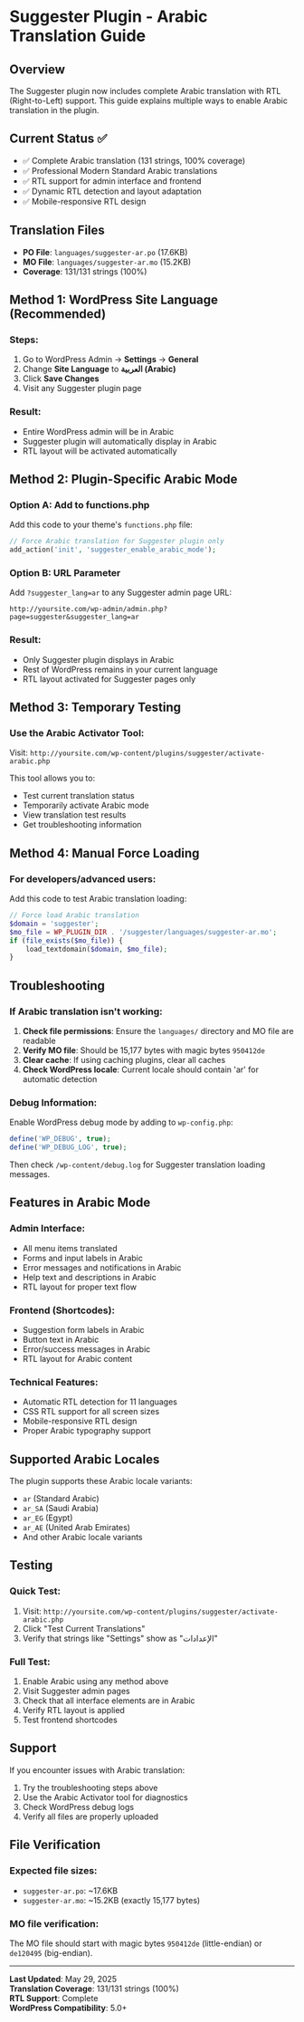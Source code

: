 # Suggester Plugin - Arabic Translation Guide

## Overview
The Suggester plugin now includes complete Arabic translation with RTL (Right-to-Left) support. This guide explains multiple ways to enable Arabic translation in the plugin.

## Current Status ✅
- ✅ Complete Arabic translation (131 strings, 100% coverage)
- ✅ Professional Modern Standard Arabic translations
- ✅ RTL support for admin interface and frontend
- ✅ Dynamic RTL detection and layout adaptation
- ✅ Mobile-responsive RTL design

## Translation Files
- **PO File**: `languages/suggester-ar.po` (17.6KB)
- **MO File**: `languages/suggester-ar.mo` (15.2KB) 
- **Coverage**: 131/131 strings (100%)

## Method 1: WordPress Site Language (Recommended)

### Steps:
1. Go to WordPress Admin → **Settings** → **General**
2. Change **Site Language** to **العربية (Arabic)**
3. Click **Save Changes**
4. Visit any Suggester plugin page

### Result:
- Entire WordPress admin will be in Arabic
- Suggester plugin will automatically display in Arabic
- RTL layout will be activated automatically

## Method 2: Plugin-Specific Arabic Mode

### Option A: Add to functions.php
Add this code to your theme's `functions.php` file:

```php
// Force Arabic translation for Suggester plugin only
add_action('init', 'suggester_enable_arabic_mode');
```

### Option B: URL Parameter
Add `?suggester_lang=ar` to any Suggester admin page URL:
```
http://yoursite.com/wp-admin/admin.php?page=suggester&suggester_lang=ar
```

### Result:
- Only Suggester plugin displays in Arabic
- Rest of WordPress remains in your current language
- RTL layout activated for Suggester pages only

## Method 3: Temporary Testing

### Use the Arabic Activator Tool:
Visit: `http://yoursite.com/wp-content/plugins/suggester/activate-arabic.php`

This tool allows you to:
- Test current translation status
- Temporarily activate Arabic mode
- View translation test results
- Get troubleshooting information

## Method 4: Manual Force Loading

### For developers/advanced users:
Add this code to test Arabic translation loading:

```php
// Force load Arabic translation
$domain = 'suggester';
$mo_file = WP_PLUGIN_DIR . '/suggester/languages/suggester-ar.mo';
if (file_exists($mo_file)) {
    load_textdomain($domain, $mo_file);
}
```

## Troubleshooting

### If Arabic translation isn't working:

1. **Check file permissions**: Ensure the `languages/` directory and MO file are readable
2. **Verify MO file**: Should be 15,177 bytes with magic bytes `950412de`
3. **Clear cache**: If using caching plugins, clear all caches
4. **Check WordPress locale**: Current locale should contain 'ar' for automatic detection

### Debug Information:
Enable WordPress debug mode by adding to `wp-config.php`:
```php
define('WP_DEBUG', true);
define('WP_DEBUG_LOG', true);
```

Then check `/wp-content/debug.log` for Suggester translation loading messages.

## Features in Arabic Mode

### Admin Interface:
- All menu items translated
- Forms and input labels in Arabic
- Error messages and notifications in Arabic
- Help text and descriptions in Arabic
- RTL layout for proper text flow

### Frontend (Shortcodes):
- Suggestion form labels in Arabic
- Button text in Arabic
- Error/success messages in Arabic
- RTL layout for Arabic content

### Technical Features:
- Automatic RTL detection for 11 languages
- CSS RTL support for all screen sizes
- Mobile-responsive RTL design
- Proper Arabic typography support

## Supported Arabic Locales
The plugin supports these Arabic locale variants:
- `ar` (Standard Arabic)
- `ar_SA` (Saudi Arabia)
- `ar_EG` (Egypt)
- `ar_AE` (United Arab Emirates)
- And other Arabic locale variants

## Testing

### Quick Test:
1. Visit: `http://yoursite.com/wp-content/plugins/suggester/activate-arabic.php`
2. Click "Test Current Translations"
3. Verify that strings like "Settings" show as "الإعدادات"

### Full Test:
1. Enable Arabic using any method above
2. Visit Suggester admin pages
3. Check that all interface elements are in Arabic
4. Verify RTL layout is applied
5. Test frontend shortcodes

## Support

If you encounter issues with Arabic translation:

1. Try the troubleshooting steps above
2. Use the Arabic Activator tool for diagnostics
3. Check WordPress debug logs
4. Verify all files are properly uploaded

## File Verification

### Expected file sizes:
- `suggester-ar.po`: ~17.6KB
- `suggester-ar.mo`: ~15.2KB (exactly 15,177 bytes)

### MO file verification:
The MO file should start with magic bytes `950412de` (little-endian) or `de120495` (big-endian).

---

**Last Updated**: May 29, 2025  
**Translation Coverage**: 131/131 strings (100%)  
**RTL Support**: Complete  
**WordPress Compatibility**: 5.0+ 
